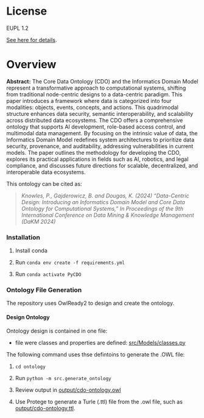 # License

EUPL 1.2

[See here for details](interoperable-europe.ec.europa.eu/collection/eupl/eupl-text-eupl-12).

# Overview

**Abstract:** The Core Data Ontology (CDO) and the Informatics Domain Model represent a transformative approach to computational systems, shifting from traditional node-centric designs to a data-centric paradigm. This paper introduces a framework where data is categorized into four modalities: objects, events, concepts, and actions. This quadrimodal structure enhances data security, semantic interoperability, and scalability across distributed data ecosystems. The CDO offers a comprehensive ontology that supports AI development, role-based access control, and multimodal data management. By focusing on the intrinsic value of data, the Informatics Domain Model redefines system architectures to prioritize data security, provenance, and auditability, addressing vulnerabilities in current models. The paper outlines the methodology for developing the CDO, explores its practical applications in fields such as AI, robotics, and legal compliance, and discusses future directions for scalable, decentralized, and interoperable data ecosystems.

This ontology can be cited as:

>*Knowles, P., Gajderowicz, B. and Dougas, K. (2024) “Data-Centric Design: Introducing an Informatics Domain Model and Core Data Ontology for Computational Systems,” In Proceedings of the 9th International Conference on Data Mining & Knowledge Management (DaKM 2024)*

### Installation
1. Install conda

2. Run `conda env create -f requirements.yml`

3. Run `conda activate PyCDO`

### Ontology File Generation

The repository uses OwlReady2 to design and create the ontology. 

#### Design Ontology
Ontology design is contained in one file:
- file were classes and properties are defined: [src/Models/classes.py](src/Models/classes.py)
  
The following command uses thse defintoins to generate the .OWL file:

1. `cd ontology`

1. Run `python -m src.generate_ontology`

1. Review output in [output/cdo-ontology.owl](output/cdo-ontology.owl)

1. Use Protege to generate a Turle (.ttl) file from the .owl file, such as [output/cdo-ontology.ttl](output/cdo-ontology.ttl).
